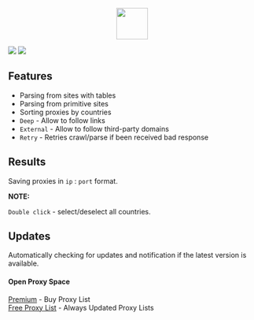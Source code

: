 <p align="center">
    <img width="64px" src="https://i.ibb.co/5RFQkm6/hierarchy-levels.png">
</p>

![](https://i.ibb.co/YhNLCtH/1prsr2-0-0.png)
![](https://i.ibb.co/GVtW5Dg/3prsr2-0-0.png)

## Features
- Parsing from sites with tables
- Parsing from primitive sites
- Sorting proxies by countries
- `Deep` - Allow to follow links
- `External` - Allow to follow third-party domains
- `Retry` - Retries crawl/parse if been received bad response

## Results
Saving proxies in `ip` : `port` format.

**NOTE:**

`Double click` - select/deselect all countries.

## Updates
Automatically checking for updates and notification if the latest version is available.

#### Open Proxy Space
[Premium](https://openproxy.space/premium) - Buy Proxy List  
[Free Proxy List](https://openproxy.space/list) - Always Updated Proxy Lists
